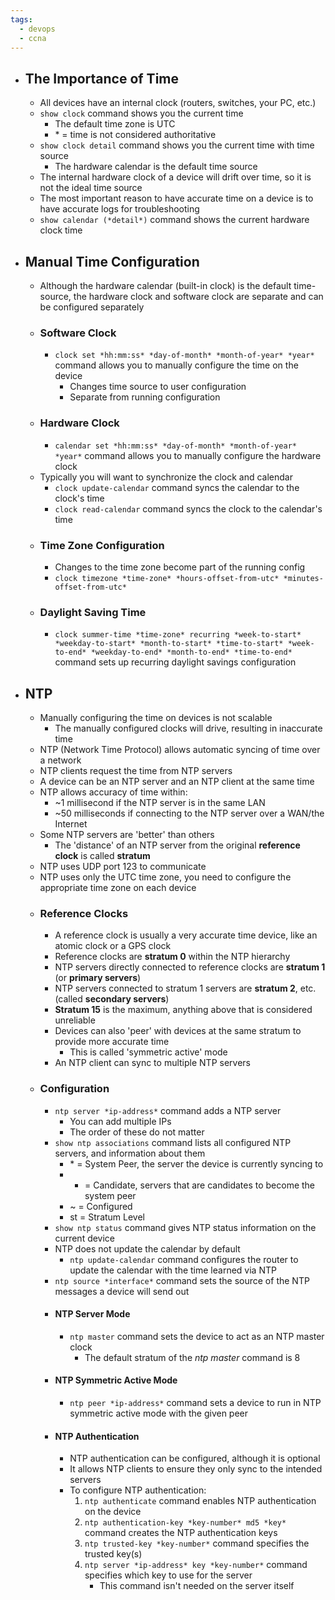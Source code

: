 ```yaml
---
tags:
  - devops
  - ccna
---
```

- ## The Importance of Time
	- All devices have an internal clock (routers, switches, your PC, etc.)
	- `show clock` command shows you the current time
		- The default time zone is UTC
		- \* = time is not considered authoritative
	- `show clock detail` command shows you the current time with time source
		- The hardware calendar is the default time source
	- The internal hardware clock of a device will drift over time, so it is not the ideal time source
	- The most important reason to have accurate time on a device is to have accurate logs for troubleshooting
	- `show calendar (*detail*)` command shows the current hardware clock time
- ## Manual Time Configuration
	- Although the hardware calendar (built-in clock) is the default time-source, the hardware clock and software clock are separate and can be configured separately
	- ### Software Clock
		- `clock set *hh:mm:ss* *day-of-month* *month-of-year* *year*` command allows you to manually configure the time on the device
			- Changes time source to user configuration
			- Separate from running configuration
	- ### Hardware Clock
		- `calendar set *hh:mm:ss* *day-of-month* *month-of-year* *year*` command allows you to manually configure the hardware clock
	- Typically you will want to synchronize the clock and calendar
		- `clock update-calendar` command syncs the calendar to the clock's time
		- `clock read-calendar` command syncs the clock to the calendar's time
	- ### Time Zone Configuration
		- Changes to the time zone become part of the running config
		- `clock timezone *time-zone* *hours-offset-from-utc* *minutes-offset-from-utc*`
	- ### Daylight Saving Time
		- `clock summer-time *time-zone* recurring *week-to-start* *weekday-to-start* *month-to-start* *time-to-start* *week-to-end* *weekday-to-end* *month-to-end* *time-to-end*` command sets up recurring daylight savings configuration
- ## NTP
	- Manually configuring the time on devices is not scalable
		- The manually configured clocks will drive, resulting in inaccurate time
	- NTP (Network Time Protocol) allows automatic syncing of time over a network
	- NTP clients request the time from NTP servers
	- A device can be an NTP server and an NTP client at the same time
	- NTP allows accuracy of time within:
		- ~1 millisecond if the NTP server is in the same LAN
		- ~50 milliseconds if connecting to the NTP server over a WAN/the Internet
	- Some NTP servers are 'better' than others
		- The 'distance' of an NTP server from the original **reference clock** is called **stratum**
	- NTP uses UDP port 123 to communicate
	- NTP uses only the UTC time zone, you need to configure the appropriate time zone on each device
	- ### Reference Clocks
		- A reference clock is usually a very accurate time device, like an atomic clock or a GPS clock
		- Reference clocks are **stratum 0** within the NTP hierarchy
		- NTP servers directly connected to reference clocks are **stratum 1** (or **primary servers**)
		- NTP servers connected to stratum 1 servers are **stratum 2**, etc. (called **secondary servers**)
		- **Stratum 15** is the maximum, anything above that is considered unreliable
		- Devices can also 'peer' with devices at the same stratum to provide more accurate time
			- This is called 'symmetric active' mode
		- An NTP client can sync to multiple NTP servers
	- ### Configuration
		- `ntp server *ip-address*` command adds a NTP server
			- You can add multiple IPs
			- The order of these do not matter
		- `show ntp associations` command lists all configured NTP servers, and information about them
			- \* = System Peer, the server the device is currently syncing to
			- + = Candidate, servers that are candidates to become the system peer
			- ~ = Configured
			- st = Stratum Level
		- `show ntp status` command gives NTP status information on the current device
		- NTP does not update the calendar by default
			- `ntp update-calendar` command configures the router to update the calendar with the time learned via NTP
		- `ntp source *interface*` command sets the source of the NTP messages a device will send out
		- #### NTP Server Mode
			- `ntp master` command sets the device to act as an NTP master clock
				- The default stratum of the *ntp master* command is 8
		- #### NTP Symmetric Active Mode
			- `ntp peer *ip-address*` command sets a device to run in NTP symmetric active mode with the given peer
		- #### NTP Authentication
			- NTP authentication can be configured, although it is optional
			- It allows NTP clients to ensure they only sync to the intended servers
			- To configure NTP authentication:
				1. `ntp authenticate` command enables NTP authentication on the device
				2. `ntp authentication-key *key-number* md5 *key*` command creates the NTP authentication keys
				3. `ntp trusted-key *key-number*` command specifies the trusted key(s)
				4. `ntp server *ip-address* key *key-number*` command specifies which key to use for the server
					- This command isn't needed on the server itself